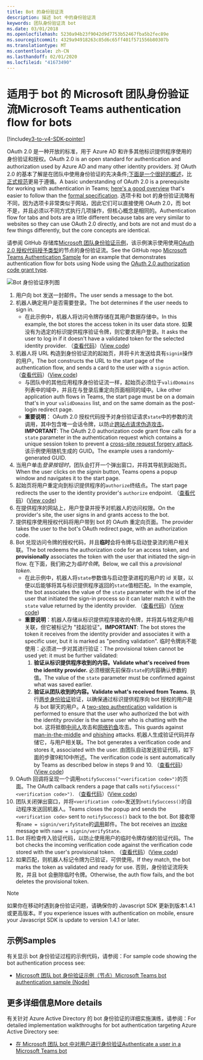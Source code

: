 ```yaml
---
title: Bot 的身份验证流
description: 描述 bot 中的身份验证流
keywords: 团队身份验证流 bot
ms.date: 03/01/2018
ms.openlocfilehash: 5230a94b23f9042d9d7753b52467fba5b2fec89e
ms.sourcegitcommit: 4329a94918263c85d6c65ff401f571556b80307b
ms.translationtype: MT
ms.contentlocale: zh-CN
ms.lasthandoff: 02/01/2020
ms.locfileid: "41673490"
---
```

# <a name="microsoft-teams-authentication-flow-for-bots"></a><span data-ttu-id="9e13f-104">适用于 bot 的 Microsoft 团队身份验证流</span><span class="sxs-lookup"><span data-stu-id="9e13f-104">Microsoft Teams authentication flow for bots</span></span>

[!include[v3-to-v4-SDK-pointer](~/includes/v3-to-v4-pointer-bots.md)]

<span data-ttu-id="9e13f-105">OAuth 2.0 是一种开放的标准，用于 Azure AD 和许多其他标识提供程序使用的身份验证和授权。</span><span class="sxs-lookup"><span data-stu-id="9e13f-105">OAuth 2.0 is an open standard for authentication and authorization used by Azure AD and many other identity providers.</span></span> <span data-ttu-id="9e13f-106">对 OAuth 2.0 的基本了解是在团队中使用身份验证的先决条件;[下面是一个很好的概述](https://aaronparecki.com/oauth-2-simplified/)，比[正式规范](https://oauth.net/2/)更易于遵循。</span><span class="sxs-lookup"><span data-stu-id="9e13f-106">A basic understanding of OAuth 2.0 is a prerequisite for working with authentication in Teams; [here's a good overview](https://aaronparecki.com/oauth-2-simplified/) that's easier to follow than the [formal specification](https://oauth.net/2/).</span></span> <span data-ttu-id="9e13f-107">选项卡和 bot 的身份验证流略有不同，因为选项卡非常类似于网站，因此它们可以直接使用 OAuth 2.0，而 bot 不是，并且必须以不同方式执行几项操作，但核心概念是相同的。</span><span class="sxs-lookup"><span data-stu-id="9e13f-107">Authentication flow for tabs and bots are a little different because tabs are very similar to websites so they can use OAuth 2.0 directly, and bots are not and must do a few things differently, but the core concepts are identical.</span></span>

<span data-ttu-id="9e13f-108">请参阅 GitHub 存储库[Microsoft 团队身份验证示例](https://github.com/OfficeDev/microsoft-teams-sample-auth-node)，该示例演示使用使用[OAuth 2.0 授权代码授予类型](https://oauth.net/2/grant-types/authorization-code/)的节点的身份验证流。</span><span class="sxs-lookup"><span data-stu-id="9e13f-108">See the GitHub repo [Microsoft Teams Authentication Sample](https://github.com/OfficeDev/microsoft-teams-sample-auth-node) for an example that demonstrates authentication flow for bots using Node using the [OAuth 2.0 authorization code grant type](https://oauth.net/2/grant-types/authorization-code/).</span></span>

![Bot 身份验证序列图](~/assets/images/authentication/bot_auth_sequence_diagram.png)

1. <span data-ttu-id="9e13f-110">用户向 bot 发送一封邮件。</span><span class="sxs-lookup"><span data-stu-id="9e13f-110">The user sends a message to the bot.</span></span>
2. <span data-ttu-id="9e13f-111">机器人确定用户是否需要登录。</span><span class="sxs-lookup"><span data-stu-id="9e13f-111">The bot determines if the user needs to sign in.</span></span>
    * <span data-ttu-id="9e13f-112">在此示例中，机器人将访问令牌存储在其用户数据存储中。</span><span class="sxs-lookup"><span data-stu-id="9e13f-112">In this example, the bot stores the access token in its user data store.</span></span> <span data-ttu-id="9e13f-113">如果没有为选定的标识提供程序验证令牌，则它要求用户登录。</span><span class="sxs-lookup"><span data-stu-id="9e13f-113">It asks the user to log in if it doesn't have a validated token for the selected identity provider.</span></span> <span data-ttu-id="9e13f-114">（[查看代码](https://github.com/OfficeDev/microsoft-teams-sample-auth-node/blob/469952a26d618dbf884a3be53c7d921cc580b1e2/src/utils/AuthenticationUtils.ts#L58-L76)）</span><span class="sxs-lookup"><span data-stu-id="9e13f-114">([View code](https://github.com/OfficeDev/microsoft-teams-sample-auth-node/blob/469952a26d618dbf884a3be53c7d921cc580b1e2/src/utils/AuthenticationUtils.ts#L58-L76))</span></span>
3. <span data-ttu-id="9e13f-115">机器人将 URL 构造到身份验证流的起始页，并将卡片发送给具有`signin`操作的用户。</span><span class="sxs-lookup"><span data-stu-id="9e13f-115">The bot constructs the URL to the start page of the authentication flow, and sends a card to the user with a `signin` action.</span></span> <span data-ttu-id="9e13f-116">（[查看代码](https://github.com/OfficeDev/microsoft-teams-sample-auth-node/blob/469952a26d618dbf884a3be53c7d921cc580b1e2/src/dialogs/BaseIdentityDialog.ts#L160-L190)）</span><span class="sxs-lookup"><span data-stu-id="9e13f-116">([View code](https://github.com/OfficeDev/microsoft-teams-sample-auth-node/blob/469952a26d618dbf884a3be53c7d921cc580b1e2/src/dialogs/BaseIdentityDialog.ts#L160-L190))</span></span>
    * <span data-ttu-id="9e13f-117">与团队中的其他应用程序身份验证流一样，起始页必须位于`validDomains`列表中的域中，并且在与登录后重定向页面相同的域中。</span><span class="sxs-lookup"><span data-stu-id="9e13f-117">Like other application auth flows in Teams, the start page must be on a domain that's in your `validDomains` list, and on the same domain as the post-login redirect page.</span></span>
    * <span data-ttu-id="9e13f-118">**重要说明**： OAuth 2.0 授权代码授予对身份验证请求`state`中的参数的流调用，其中包含唯一会话令牌，以防止[跨站点请求伪造攻击](https://en.wikipedia.org/wiki/Cross-site_request_forgery)。</span><span class="sxs-lookup"><span data-stu-id="9e13f-118">**IMPORTANT**: The OAuth 2.0 authorization code grant flow calls for a `state` parameter in the authentication request which contains a unique session token to prevent a [cross-site request forgery attack](https://en.wikipedia.org/wiki/Cross-site_request_forgery).</span></span> <span data-ttu-id="9e13f-119">该示例使用随机生成的 GUID。</span><span class="sxs-lookup"><span data-stu-id="9e13f-119">The example uses a randomly-generated GUID.</span></span>
4. <span data-ttu-id="9e13f-120">当用户单击*登录按钮时*，团队会打开一个弹出窗口，并将其导航到起始页。</span><span class="sxs-lookup"><span data-stu-id="9e13f-120">When the user clicks on the *signin* button, Teams opens a popup window and navigates it to the start page.</span></span>
5. <span data-ttu-id="9e13f-121">起始页将用户重定向到标识提供程序的`authorize`终结点。</span><span class="sxs-lookup"><span data-stu-id="9e13f-121">The start page redirects the user to the identity provider's `authorize` endpoint.</span></span> <span data-ttu-id="9e13f-122">（[查看代码](https://github.com/OfficeDev/microsoft-teams-sample-auth-node/blob/469952a26d618dbf884a3be53c7d921cc580b1e2/public/html/auth-start.html#L51-L56)）</span><span class="sxs-lookup"><span data-stu-id="9e13f-122">([View code](https://github.com/OfficeDev/microsoft-teams-sample-auth-node/blob/469952a26d618dbf884a3be53c7d921cc580b1e2/public/html/auth-start.html#L51-L56))</span></span>
6. <span data-ttu-id="9e13f-123">在提供程序的网站上，用户登录并授予对机器人的访问权限。</span><span class="sxs-lookup"><span data-stu-id="9e13f-123">On the provider's site, the user signs in and grants access to the bot.</span></span>
7. <span data-ttu-id="9e13f-124">提供程序使用授权代码将用户带到 bot 的 OAuth 重定向页面。</span><span class="sxs-lookup"><span data-stu-id="9e13f-124">The provider takes the user to the bot's OAuth redirect page, with an authorization code.</span></span>
8. <span data-ttu-id="9e13f-125">Bot 兑现访问令牌的授权代码，并且**临时**会将令牌与启动登录流的用户相关联。</span><span class="sxs-lookup"><span data-stu-id="9e13f-125">The bot redeems the authorization code for an access token, and **provisionally** associates the token with the user that initiated the sign-in flow.</span></span> <span data-ttu-id="9e13f-126">在下面，我们称之为*临时令牌*。</span><span class="sxs-lookup"><span data-stu-id="9e13f-126">Below, we call this a *provisional token*.</span></span>
    * <span data-ttu-id="9e13f-127">在此示例中，机器人将`state`参数值与启动登录进程的用户的 id 关联，以便以后能够将其与标识提供程序返回的`state`值相匹配。</span><span class="sxs-lookup"><span data-stu-id="9e13f-127">In the example, the bot associates the value of the `state` parameter with the id of the user that initiated the sign-in process so it can later match it with the `state` value returned by the identity provider.</span></span> <span data-ttu-id="9e13f-128">（[查看代码](https://github.com/OfficeDev/microsoft-teams-sample-auth-node/blob/469952a26d618dbf884a3be53c7d921cc580b1e2/src/AuthBot.ts#L70-L99)）</span><span class="sxs-lookup"><span data-stu-id="9e13f-128">([View code](https://github.com/OfficeDev/microsoft-teams-sample-auth-node/blob/469952a26d618dbf884a3be53c7d921cc580b1e2/src/AuthBot.ts#L70-L99))</span></span>
    * <span data-ttu-id="9e13f-129">**重要说明**：机器人存储从标识提供程序接收的令牌，并将其与特定用户相关联，但它被标记为 "挂起验证"。</span><span class="sxs-lookup"><span data-stu-id="9e13f-129">**IMPORTANT**: The bot stores the token it receives from the identity provider and associates it with a specific user, but it is marked as "pending validation".</span></span> <span data-ttu-id="9e13f-130">临时令牌尚不能使用：必须进一步对其进行验证：</span><span class="sxs-lookup"><span data-stu-id="9e13f-130">The provisional token cannot be used yet: it must be further validated:</span></span> 
      1. <span data-ttu-id="9e13f-131">**验证从标识提供程序收到的内容。**</span><span class="sxs-lookup"><span data-stu-id="9e13f-131">**Validate what's received from the identity provider.**</span></span> <span data-ttu-id="9e13f-132">必须根据先前保存`state`的内容确认参数的值。</span><span class="sxs-lookup"><span data-stu-id="9e13f-132">The value of the `state` parameter must be confirmed against what was saved earlier.</span></span> 
      1. <span data-ttu-id="9e13f-133">**验证从团队收到的内容。**</span><span class="sxs-lookup"><span data-stu-id="9e13f-133">**Validate what's received from Teams.**</span></span> <span data-ttu-id="9e13f-134">执行[两步身份验证](https://en.wikipedia.org/wiki/Man-in-the-middle_attack)验证，以确保通过标识提供程序向 bot 授权的用户是与 bot 聊天的用户。</span><span class="sxs-lookup"><span data-stu-id="9e13f-134">A [two-step authentication](https://en.wikipedia.org/wiki/Man-in-the-middle_attack) validation is performed to ensure that the user who authorized the bot with the identity provider is the same user who is chatting with the bot.</span></span> <span data-ttu-id="9e13f-135">这将抵御[中间人](https://en.wikipedia.org/wiki/Man-in-the-middle_attack)攻击和[网络钓鱼](https://en.wikipedia.org/wiki/Phishing)攻击。</span><span class="sxs-lookup"><span data-stu-id="9e13f-135">This guards against [man-in-the-middle](https://en.wikipedia.org/wiki/Man-in-the-middle_attack) and [phishing](https://en.wikipedia.org/wiki/Phishing) attacks.</span></span> <span data-ttu-id="9e13f-136">机器人生成验证代码并存储它，与用户相关联。</span><span class="sxs-lookup"><span data-stu-id="9e13f-136">The bot generates a verification code and stores it, associated with the user.</span></span> <span data-ttu-id="9e13f-137">由团队自动发送验证代码，如下面的步骤9和10中所述。</span><span class="sxs-lookup"><span data-stu-id="9e13f-137">The verification code is sent automatically by Teams as described below in steps 9 and 10.</span></span> <span data-ttu-id="9e13f-138">（[查看代码](https://github.com/OfficeDev/microsoft-teams-sample-auth-node/blob/469952a26d618dbf884a3be53c7d921cc580b1e2/src/AuthBot.ts#L100-L113)）</span><span class="sxs-lookup"><span data-stu-id="9e13f-138">([View code](https://github.com/OfficeDev/microsoft-teams-sample-auth-node/blob/469952a26d618dbf884a3be53c7d921cc580b1e2/src/AuthBot.ts#L100-L113))</span></span>
9. <span data-ttu-id="9e13f-139">OAuth 回调将呈现一个调用`notifySuccess("<verification code>")`的页面。</span><span class="sxs-lookup"><span data-stu-id="9e13f-139">The OAuth callback renders a page that calls `notifySuccess("<verification code>")`.</span></span> <span data-ttu-id="9e13f-140">（[查看代码](https://github.com/OfficeDev/microsoft-teams-sample-auth-node/blob/master/src/views/oauth-callback-success.hbs)）</span><span class="sxs-lookup"><span data-stu-id="9e13f-140">([View code](https://github.com/OfficeDev/microsoft-teams-sample-auth-node/blob/master/src/views/oauth-callback-success.hbs))</span></span>
10. <span data-ttu-id="9e13f-141">团队关闭弹出窗口，并将`<verification code>`发送到`notifySuccess()`的自动程序发送回机器人。</span><span class="sxs-lookup"><span data-stu-id="9e13f-141">Teams closes the popup and sends the `<verification code>` sent to `notifySuccess()` back to the bot.</span></span> <span data-ttu-id="9e13f-142">Bot 接收带有`name = signin/verifyState`的[调用](/bot-framework/dotnet/bot-builder-dotnet-activities#invoke)邮件。</span><span class="sxs-lookup"><span data-stu-id="9e13f-142">The bot receives an [invoke](/bot-framework/dotnet/bot-builder-dotnet-activities#invoke) message with `name = signin/verifyState`.</span></span>
11. <span data-ttu-id="9e13f-143">Bot 将检查传入验证代码，以防止使用用户的临时令牌存储的验证代码。</span><span class="sxs-lookup"><span data-stu-id="9e13f-143">The bot checks the incoming verification code against the verification code stored with the user's provisional token.</span></span> <span data-ttu-id="9e13f-144">（[查看代码](https://github.com/OfficeDev/microsoft-teams-sample-auth-node/blob/469952a26d618dbf884a3be53c7d921cc580b1e2/src/dialogs/BaseIdentityDialog.ts#L127-L140)）</span><span class="sxs-lookup"><span data-stu-id="9e13f-144">([View code](https://github.com/OfficeDev/microsoft-teams-sample-auth-node/blob/469952a26d618dbf884a3be53c7d921cc580b1e2/src/dialogs/BaseIdentityDialog.ts#L127-L140))</span></span>
12. <span data-ttu-id="9e13f-145">如果匹配，则机器人标记令牌为已验证，可供使用。</span><span class="sxs-lookup"><span data-stu-id="9e13f-145">If they match, the bot marks the token as validated and ready for use.</span></span> <span data-ttu-id="9e13f-146">否则，身份验证流将失败，并且 bot 会删除临时令牌。</span><span class="sxs-lookup"><span data-stu-id="9e13f-146">Otherwise, the auth flow fails, and the bot deletes the provisional token.</span></span>

> [!Note]
> <span data-ttu-id="9e13f-147">如果你在移动时遇到身份验证问题，请确保你的 Javascript SDK 更新到版本1.4.1 或更高版本。</span><span class="sxs-lookup"><span data-stu-id="9e13f-147">If you experience issues with authentication on mobile, ensure your Javascript SDK is update to version 1.4.1 or later.</span></span>

## <a name="samples"></a><span data-ttu-id="9e13f-148">示例</span><span class="sxs-lookup"><span data-stu-id="9e13f-148">Samples</span></span>

<span data-ttu-id="9e13f-149">有关显示 bot 身份验证过程的示例代码，请参阅：</span><span class="sxs-lookup"><span data-stu-id="9e13f-149">For sample code showing the bot authentication process see:</span></span>

* [<span data-ttu-id="9e13f-150">Microsoft 团队 bot 身份验证示例（节点）</span><span class="sxs-lookup"><span data-stu-id="9e13f-150">Microsoft Teams bot authentication sample (Node)</span></span>](https://github.com/OfficeDev/microsoft-teams-sample-auth-node)

## <a name="more-details"></a><span data-ttu-id="9e13f-151">更多详细信息</span><span class="sxs-lookup"><span data-stu-id="9e13f-151">More details</span></span>

<span data-ttu-id="9e13f-152">有关针对 Azure Active Directory 的 bot 身份验证的详细实施演练，请参阅：</span><span class="sxs-lookup"><span data-stu-id="9e13f-152">For detailed implementation walkthroughs for bot authentication targeting Azure Active Directory see:</span></span>

* [<span data-ttu-id="9e13f-153">在 Microsoft 团队 bot 中对用户进行身份验证</span><span class="sxs-lookup"><span data-stu-id="9e13f-153">Authenticate a user in a Microsoft Teams bot</span></span>](~/resources/bot-v3/bot-authentication/auth-bot-AAD.md)
